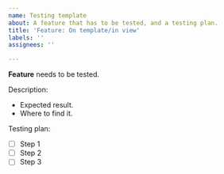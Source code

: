 ```yaml
---
name: Testing template
about: A feature that has to be tested, and a testing plan.
title: 'Feature: On template/in view'
labels: ''
assignees: ''

---
```


**Feature** needs to be tested.

Description:
- Expected result.
- Where to find it.

Testing plan:
- [ ] Step 1
- [ ] Step 2
- [ ] Step 3
